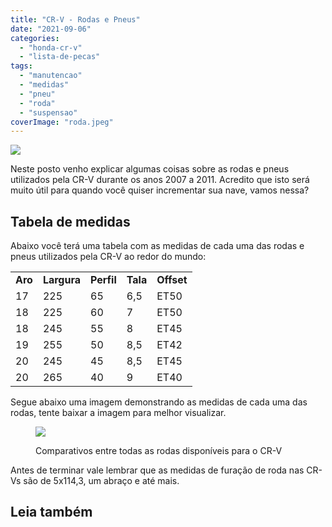 ```yaml
---
title: "CR-V - Rodas e Pneus"
date: "2021-09-06"
categories: 
  - "honda-cr-v"
  - "lista-de-pecas"
tags: 
  - "manutencao"
  - "medidas"
  - "pneu"
  - "roda"
  - "suspensao"
coverImage: "roda.jpeg"
---
```


![](https://garagemdomadeira.com/wp-content/uploads/2021/09/header_rodas.jpg?w=1024)

Neste posto venho explicar algumas coisas sobre as rodas e pneus utilizados pela CR-V durante os anos 2007 a 2011. 
Acredito que isto será muito útil para quando você quiser incrementar sua nave, vamos nessa?

## Tabela de medidas

Abaixo você terá uma tabela com as medidas de cada uma das rodas e pneus utilizados pela CR-V ao redor do mundo:

<table><tbody><tr><td><strong>Aro</strong></td><td><strong>Largura</strong></td><td><strong>Perfil</strong></td><td><strong>Tala</strong></td><td class="has-text-align-right" data-align="right"><strong>Offset</strong></td></tr><tr><td>17</td><td>225</td><td>65</td><td>6,5</td><td class="has-text-align-right" data-align="right">ET50</td></tr><tr><td>18</td><td>225</td><td>60</td><td>7</td><td class="has-text-align-right" data-align="right">ET50</td></tr><tr><td>18</td><td>245</td><td>55</td><td>8</td><td class="has-text-align-right" data-align="right">ET45</td></tr><tr><td>19</td><td>255</td><td>50</td><td>8,5</td><td class="has-text-align-right" data-align="right">ET42</td></tr><tr><td>20</td><td>245</td><td>45</td><td>8,5</td><td class="has-text-align-right" data-align="right">ET45</td></tr><tr><td>20</td><td>265</td><td>40</td><td>9</td><td class="has-text-align-right" data-align="right">ET40</td></tr></tbody></table>

Segue abaixo uma imagem demonstrando as medidas de cada uma das rodas, tente baixar a imagem para melhor visualizar.

<figure>

[![](https://garagemdomadeira.com/wp-content/uploads/2022/01/rodas-crv.png?w=1024)](https://garagemdomadeira.com/wp-content/uploads/2022/01/rodas-crv.png)

<figcaption>

Comparativos entre todas as rodas disponíveis para o CR-V

</figcaption>

</figure>

Antes de terminar vale lembrar que as medidas de furação de roda nas CR-Vs são de 5x114,3, um abraço e até mais.

## Leia também

